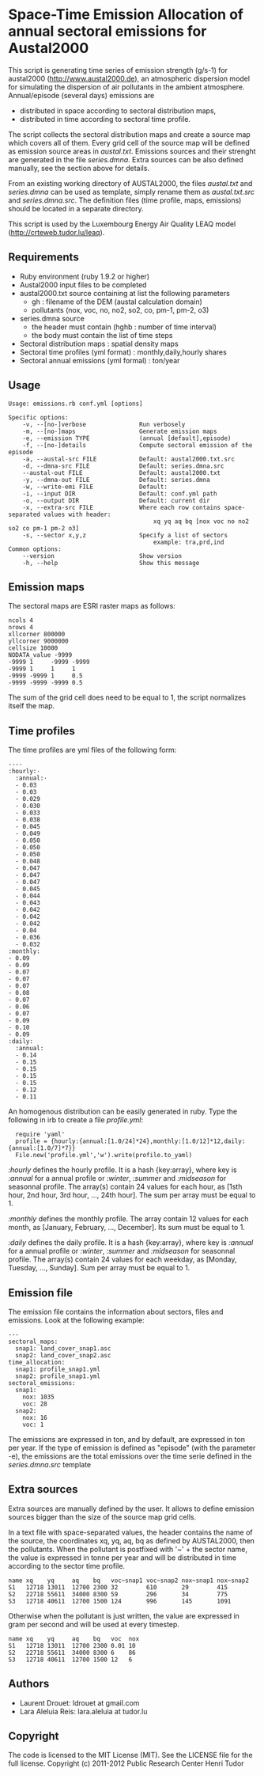 # Space-Time Emission Allocation of annual sectoral emissions for Austal2000

This script is generating time series of emission strength (g/s-1) for austal2000 (http://www.austal2000.de),
an atmospheric dispersion model for simulating the dispersion of air pollutants in the ambient atmosphere.
Annual/episode (several days) emissions are
*   distributed in space according to sectoral distribution maps,
*   distributed in time according to sectoral time profile.

The script collects the sectoral distribution maps and create a source map which covers all of them.
Every grid cell of the source map will be defined as emission source areas in *austal.txt*.
Emissions sources and their strenght are generated in the file *series.dmna*.
Extra sources can be also defined manually, see the section above for details.

From an existing working directory of AUSTAL2000, the files *austal.txt* and *series.dmna* can be used as template,
simply rename them as *austal.txt.src* and *series.dmna.src*. The definition files (time profile, maps, emissions)
should be located in a separate directory.

This script is used by the Luxembourg Energy Air Quality LEAQ model (http://crteweb.tudor.lu/leaq).

## Requirements

*   Ruby environment (ruby 1.9.2 or higher)
*   Austal2000 input files to be completed
*   austal2000.txt source containing at list the following parameters
    *    gh : filename of the DEM (austal calculation domain)
    *    pollutants (nox, voc, no, no2, so2, co, pm-1, pm-2, o3)
*   series.dmna source
    *   the header must contain (hghb : number of time interval)
    *   the body must contain the list of time steps
*   Sectoral distribution maps : spatial density maps
*   Sectoral time profiles (yml format) : monthly,daily,hourly shares
*   Sectoral annual emissions (yml formal) : ton/year

## Usage


    Usage: emissions.rb conf.yml [options]

    Specific options:
        -v, --[no-]verbose               Run verbosely
        -m, --[no-]maps                  Generate emission maps
        -e, --emission TYPE              (annual [default],episode)
        -f, --[no-]details               Compute sectoral emission of the episode
        -a, --austal-src FILE            Default: austal2000.txt.src
        -d, --dmna-src FILE              Default: series.dmna.src
        --austal-out FILE                Default: austal2000.txt
        -y, --dmna-out FILE              Default: series.dmna
        -w, --write-emi FILE             Default:
        -i, --input DIR                  Default: conf.yml path
        -o, --output DIR                 Default: current dir
        -x, --extra-src FILE             Where each row contains space-separated values with header:
                                             xq yq aq bq [nox voc no no2 so2 co pm-1 pm-2 o3]
        -s, --sector x,y,z               Specify a list of sectors
                                             example: tra,prd,ind
    Common options:
        --version                        Show version
        -h, --help                       Show this message


## Emission maps

The sectoral maps are ESRI raster maps as follows:

    ncols 4
    nrows 4
    xllcorner 800000
    yllcorner 9000000
    cellsize 10000
    NODATA_value -9999
    -9999 1     -9999 -9999
    -9999 1     1     1
    -9999 -9999 1     0.5
    -9999 -9999 -9999 0.5

The sum of the grid cell does need to be equal to 1, the script normalizes itself the map.

## Time profiles

The time profiles are yml files of the following form:

    ---·
    :hourly:·
      :annual:·
      - 0.03
      - 0.03
      - 0.029
      - 0.030
      - 0.033
      - 0.038
      - 0.045
      - 0.049
      - 0.050
      - 0.050
      - 0.050
      - 0.048
      - 0.047
      - 0.047
      - 0.047
      - 0.045
      - 0.044
      - 0.043
      - 0.042
      - 0.042
      - 0.042
      - 0.04
      - 0.036
      - 0.032
    :monthly:
    - 0.09
    - 0.09
    - 0.07
    - 0.07
    - 0.07
    - 0.08
    - 0.07
    - 0.06
    - 0.07
    - 0.09
    - 0.10
    - 0.09
    :daily:
      :annual:
      - 0.14
      - 0.15
      - 0.15
      - 0.15
      - 0.15
      - 0.12
      - 0.11

An homogenous distribution can be easily generated in ruby. Type the following in irb to create a file *profile.yml*:

      require 'yaml'
      profile = {hourly:{annual:[1.0/24]*24},monthly:[1.0/12]*12,daily:{annual:[1.0/7]*7}}
      File.new('profile.yml','w').write(profile.to_yaml)

*:hourly* defines the hourly profile. It is a hash {key:array}, where key is *:annual* for a annual profile or
*:winter*, *:summer* and *:midseason* for seasonnal profile. The array(s) contain 24 values for each hour, as
[1sth hour, 2nd hour, 3rd hour, ..., 24th hour]. The sum per array must be equal to 1.

*:monthly* defines the monthly profile. The array contain 12 values for each month, as [January, February, ...,
December]. Its sum must be equal to 1.

*:daily* defines the daily profile. It is a hash {key:array}, where key is *:annual* for a annual profile or
*:winter*, *:summer* and *:midseason* for seasonnal profile.
The array(s) contain 24 values for each weekday, as [Monday, Tuesday, ..., Sunday].
Sum per array must be equal to 1.

## Emission file

The emission file contains the information about sectors, files and emissions. Look at the following example:

    ---
    sectoral_maps:
      snap1: land_cover_snap1.asc
      snap2: land_cover_snap2.asc
    time_allocation:
      snap1: profile_snap1.yml
      snap2: profile_snap1.yml
    sectoral_emissions:
      snap1:
        nox: 1035
        voc: 28
      snap2:
        nox: 16
        voc: 1

The emissions are expressed in ton, and by default, are expressed in ton per year. If the type of emission
is defined as "episode" (with the parameter -e), the emissions are the total emissions over the time serie
defined in the $series.dmna.src$ template


## Extra sources

Extra sources are manually defined by the user. It allows to define emission sources bigger than the size of the source
map grid cells.

In a text file with space-separated values, the header contains the name of the source, the coordinates xq, yq, aq, bq
as defined by AUSTAL2000, then the pollutants. When the pollutant is postfixed with '~' + the sector name, the
value is expressed in tonne per year and will be distributed in time according to the sector time profile.

    name xq    yq     aq    bq   voc~snap1 voc~snap2 nox~snap1 nox~snap2
    S1   12718 13011  12700 2300 32        610       29        415
    S2   22718 55611  34000 8300 59        296       34        775
    S3   12718 40611  12700 1500 124       996       145       1091

Otherwise when the pollutant is just written, the value are expressed in gram per second and will be used at every timestep.

    name xq    yq     aq    bq   voc  nox
    S1   12718 13011  12700 2300 0.01 10
    S2   22718 55611  34000 8300 6    86
    S3   12718 40611  12700 1500 12   6

## Authors

*    Laurent Drouet: ldrouet at gmail.com
*    Lara Aleluia Reis: lara.aleluia at tudor.lu

## Copyright

The code is licensed to the MIT License (MIT). See the LICENSE file for the full license. 
Copyright (c) 2011-2012 Public Research Center Henri Tudor

